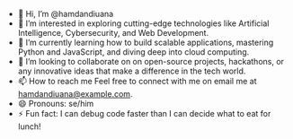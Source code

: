 - 👋 Hi, I’m @hamdandiuana
- 👀 I’m interested in exploring cutting-edge technologies like Artificial Intelligence, Cybersecurity, and Web Development.
- 🌱 I’m currently learning how to build scalable applications, mastering Python and JavaScript, and diving deep into cloud computing.
- 💞️ I’m looking to collaborate on on open-source projects, hackathons, or any innovative ideas that make a difference in the tech world.
- 📫 How to reach me Feel free to connect with me on email me at hamdandiuana@example.com.
- 😄 Pronouns: se/him
- ⚡ Fun fact: I can debug code faster than I can decide what to eat for lunch!

<!---
hamdandiuana/hamdandiuana is a ✨ special ✨ repository because its `README.md` (this file) appears on your GitHub profile.
You can click the Preview link to take a look at your changes.
--->
